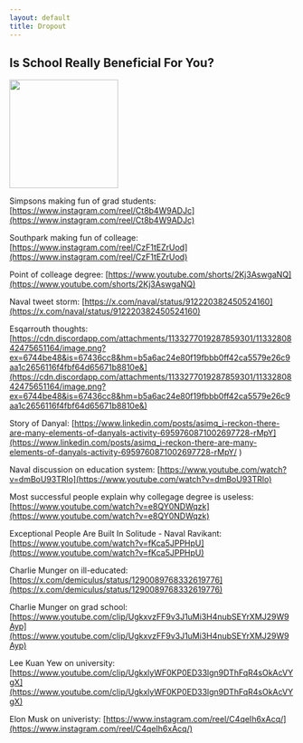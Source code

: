 ```yaml
---
layout: default
title: Dropout
---
```


## Is School Really Beneficial For You?

<img src="https://i.imgflip.com/6fvh4p.jpg" style="width:12rem">

Simpsons making fun of grad students: [https://www.instagram.com/reel/Ct8b4W9ADJc](https://www.instagram.com/reel/Ct8b4W9ADJc)

Southpark making fun of colleage: [https://www.instagram.com/reel/CzF1tEZrUod](https://www.instagram.com/reel/CzF1tEZrUod)

Point of colleage degree: [https://www.youtube.com/shorts/2Kj3AswgaNQ](https://www.youtube.com/shorts/2Kj3AswgaNQ)

Naval tweet storm: [https://x.com/naval/status/912220382450524160](https://x.com/naval/status/912220382450524160)

Esqarrouth thoughts: [https://cdn.discordapp.com/attachments/1133277019287859301/1133280842475651164/image.png?ex=6744be48&is=67436cc8&hm=b5a6ac24e80f19fbbb0ff42ca5579e26c9aa1c2656116f4fbf64d65671b8810e&](https://cdn.discordapp.com/attachments/1133277019287859301/1133280842475651164/image.png?ex=6744be48&is=67436cc8&hm=b5a6ac24e80f19fbbb0ff42ca5579e26c9aa1c2656116f4fbf64d65671b8810e&)

Story of Danyal: [https://www.linkedin.com/posts/asimq_i-reckon-there-are-many-elements-of-danyals-activity-6959760871002697728-rMpY](https://www.linkedin.com/posts/asimq_i-reckon-there-are-many-elements-of-danyals-activity-6959760871002697728-rMpY/ )

Naval discussion on education system: [https://www.youtube.com/watch?v=dmBoU93TRlo](https://www.youtube.com/watch?v=dmBoU93TRlo)

Most successful people explain why collegage degree is useless: [https://www.youtube.com/watch?v=e8QY0NDWqzk](https://www.youtube.com/watch?v=e8QY0NDWqzk)

Exceptional People Are Built In Solitude - Naval Ravikant: [https://www.youtube.com/watch?v=fKca5JPPHpU](https://www.youtube.com/watch?v=fKca5JPPHpU)

Charlie Munger on ill-educated: [https://x.com/demiculus/status/1290089768332619776](https://x.com/demiculus/status/1290089768332619776)

Charlie Munger on grad school: [https://www.youtube.com/clip/UgkxvzFF9v3J1uMi3H4nubSEYrXMJ29W9Ayp](https://www.youtube.com/clip/UgkxvzFF9v3J1uMi3H4nubSEYrXMJ29W9Ayp)

Lee Kuan Yew on university: [https://www.youtube.com/clip/UgkxlyWF0KP0ED33lgn9DThFqR4sOkAcVYgX](https://www.youtube.com/clip/UgkxlyWF0KP0ED33lgn9DThFqR4sOkAcVYgX)

Elon Musk on univeristy: [https://www.instagram.com/reel/C4qeIh6xAcq/](https://www.instagram.com/reel/C4qeIh6xAcq/)
